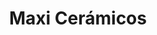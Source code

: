 ---
title: "Maxi Cerámicos"
url: /ciudad-autonoma-de-buenos-aires/maxi-ceramicos/
shop: Eisenwaren
---